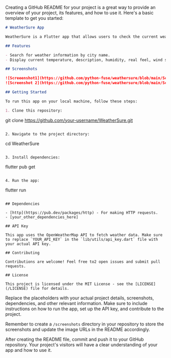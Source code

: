 Creating a GitHub README for your project is a great way to provide an overview of your project, its features, and how to use it. Here's a basic template to get you started:

```markdown
# WeatherSure App

WeatherSure is a Flutter app that allows users to check the current weather conditions of a specific city.

## Features

- Search for weather information by city name.
- Display current temperature, description, humidity, real feel, wind speed, and visibility.

## Screenshots

![Screeenshot1](https://github.com/python-fuse/weathersure/blob/main/Screenshot1.png)
![Screenshot 2](https://github.com/python-fuse/weathersure/blob/main/Screenshot2.png)

## Getting Started

To run this app on your local machine, follow these steps:

1. Clone this repository:
   ```
   git clone https://github.com/your-username/WeatherSure.git
   ```

2. Navigate to the project directory:
   ```
   cd WeatherSure
   ```

3. Install dependencies:
   ```
   flutter pub get
   ```

4. Run the app:
   ```
   flutter run
   ```

## Dependencies

- [http](https://pub.dev/packages/http) - For making HTTP requests.
- [your_other_dependencies_here]

## API Key

This app uses the OpenWeatherMap API to fetch weather data. Make sure to replace `YOUR_API_KEY` in the `lib/utils/api_key.dart` file with your actual API key.

## Contributing

Contributions are welcome! Feel free to2 open issues and submit pull requests.

## License

This project is licensed under the MIT License - see the [LICENSE](/LICENSE) file for details.
```

Replace the placeholders with your actual project details, screenshots, dependencies, and other relevant information. Make sure to include instructions on how to run the app, set up the API key, and contribute to the project.

Remember to create a `/screenshots` directory in your repository to store the screenshots and update the image URLs in the README accordingly.

After creating the README file, commit and push it to your GitHub repository. Your project's visitors will have a clear understanding of your app and how to use it.
